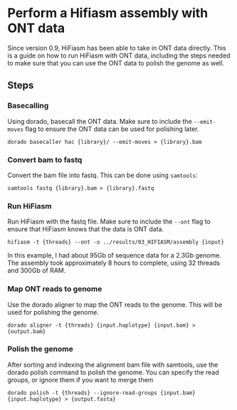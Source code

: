 # Perform a Hifiasm assembly with ONT data

Since version 0.9, HiFiasm has been able to take in ONT data directly. This is a guide on how to run HiFiasm with ONT data, including the steps needed to make sure that you can use the ONT data to polish the genome as well.


## Steps
### Basecalling

Using dorado, basecall the ONT data. Make sure to include the `--emit-moves` flag to ensure the ONT data can be used for polishing later. 

```
dorado basecaller hac {library}/ --emit-moves > {library}.bam
```

### Convert bam to fastq

Convert the bam file into fastq. This can be done using `samtools`:

```
samtools fastq {library}.bam > {library}.fastq
```

### Run HiFiasm

Run HiFiasm with the fastq file. Make sure to include the `--ont` flag to ensure that HiFiasm knows that the data is ONT data.

```
hifiasm -t {threads} --ont -o ../results/03_HIFIASM/assembly {input}
```

In this example, I had about 95Gb of sequence data for a 2.3Gb genome. The assembly took approximately 8 hours to complete, using 32 threads and 300Gb of RAM.

### Map ONT reads to genome

Use the dorado aligner to map the ONT reads to the genome. This will be used for polishing the genome.

```
dorado aligner -t {threads} {input.haplotype} {input.bam} > {output.bam}
```

### Polish the genome

After sorting and indexing the alignment bam file with samtools, use the dorado polish command to polish the genome. You can specify the read groups, or ignore them if you want to merge them

```
dorado polish -t {threads} --ignore-read-groups {input.bam} {input.haplotype} > {output.fasta}
```



